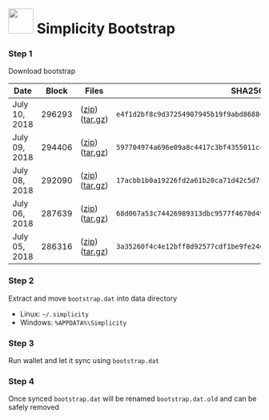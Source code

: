 # <img src="https://i.imgur.com/EVMMO6N.jpg" width="50"> Simplicity Bootstrap

### Step 1
Download bootstrap

| Date  | Block | Files | SHA256 |
| --- | --- | --- | --- |
| July 10, 2018 | 296293 | ([zip](https://transfer.sh/kxC77/bootstrap.zip)) ([tar.gz](https://transfer.sh/P4s98/bootstrap.tar.gz)) | `e4f1d2bf8c9d37254907945b19f9abd86884d9ffc987dccb2bd0b97c6ae4d90f` |
| July 09, 2018 | 294406 | ([zip](https://transfer.sh/z1nSf/bootstrap.zip)) ([tar.gz](https://transfer.sh/13QEEe/bootstrap.tar.gz)) | `597704974a696e09a8c4417c3bf4355011c4bb793ff900181d98494b8ab4386d` |
| July 08, 2018 | 292090 | ([zip](https://transfer.sh/14IFXe/bootstrap.zip)) ([tar.gz](https://transfer.sh/15bhrZ/bootstrap.tar.gz)) | `17acbb1b0a19226fd2a61b20ca71d42c5d7f749545389c08bea21395e5a2decd` |
| July 06, 2018 | 287639 | ([zip](https://transfer.sh/eP6f5/bootstrap.zip)) ([tar.gz](https://transfer.sh/bFzga/bootstrap.tar.gz)) | `68d067a53c74426989313dbc9577f4670d49b7db8a9ffde33d72c0690fa91d16` |
| July 05, 2018 | 286316 | ([zip](https://transfer.sh/zVOHx/bootstrap.zip)) ([tar.gz](https://transfer.sh/8psJT/bootstrap.tar.gz)) | `3a35260f4c4e12bff8d92577cdf1be9fe2467f6390eb66ea90989f4702200b21` |

### Step 2
Extract and move `bootstrap.dat` into data directory

* Linux: `~/.simplicity`
* Windows: `%APPDATA%\Simplicity`

### Step 3
Run wallet and let it sync using `bootstrap.dat`

### Step 4
Once synced `bootstrap.dat` will be renamed `bootstrap.dat.old` and can be safely removed
